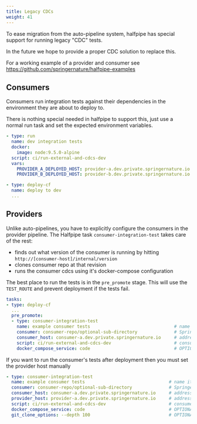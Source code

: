 ```yaml
---
title: Legacy CDCs
weight: 41
---
```


To ease migration from the auto-pipeline system, halfpipe has special support for running legacy "CDC" tests.

In the future we hope to provide a proper CDC solution to replace this.

For a working example of a provider and consumer see <https://github.com/springernature/halfpipe-examples>

## Consumers

Consumers run integration tests against their dependencies in the environment they are about to deploy to.

There is nothing special needed in halfpipe to support this, just use a normal run task and set the expected environment variables.

```yaml
- type: run
  name: dev integration tests
  docker:
    image: node:9.5.0-alpine
  script: ci/run-external-and-cdcs-dev
  vars:
    PROVIDER_A_DEPLOYED_HOST: provider-a.dev.private.springernature.io
    PROVIDER_B_DEPLOYED_HOST: provider-b.dev.private.springernature.io

- type: deploy-cf
  name: deploy to dev
  ...
```

## Providers

Unlike auto-pipelines, you have to explicitly configure the consumers in the provider pipeline. The Halfpipe task `consumer-integration-test` takes care of the rest:

* finds out what version of the consumer is running by hitting `http://[consumer-host]/internal/version`
* clones consumer repo at that revision
* runs the consumer cdcs using it's docker-compose configuration

The best place to run the tests is in the `pre_promote` stage. This will use the `TEST_ROUTE` and prevent deployment if the tests fail.

```yaml
tasks:
- type: deploy-cf
  ...
  pre_promote:
  - type: consumer-integration-test
    name: example consumer tests                                # name it what you like
    consumer: consumer-repo/optional-sub-directory              # SpringerNature GitHub repo name / optional-sub-dir
    consumer_host: consumer-a.dev.private.springernature.io     # address of consumer in target env
    script: ci/run-external-and-cdcs-dev                        # consumer's test script to execute
    docker_compose_service: code                                # OPTIONAL service name in consumer's docker-compose. default = code
```

If you want to run the consumer's tests after deployment then you must set the provider host manually

```yaml
- type: consumer-integration-test
  name: example consumer tests                                # name it what you like
  consumer: consumer-repo/optional-sub-directory              # SpringerNature GitHub repo name / optional-sub-dir
  consumer_host: consumer-a.dev.private.springernature.io     # address of consumer in target env
  provider_host: provider-a.dev.private.springernature.io     # address of provider
  script: ci/run-external-and-cdcs-dev                        # consumer's test script to execute
  docker_compose_service: code                                # OPTIONAL service name in consumer's docker-compose. default = code
  git_clone_options: --depth 100                              # OPTIONAL custom git clone options for cloning the consumer repo
```
